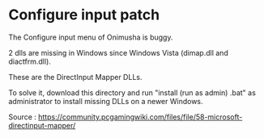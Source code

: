 # Configure input patch

The Configure input menu of Onimusha is buggy.

2 dlls are missing in Windows since Windows Vista (dimap.dll and diactfrm.dll).

These are the DirectInput Mapper DLLs.

To solve it, download this directory and run "install (run as admin) .bat" as administrator to install missing DLLs on a newer Windows.

Source : https://community.pcgamingwiki.com/files/file/58-microsoft-directinput-mapper/
